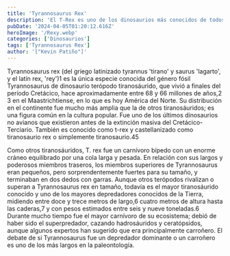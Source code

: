 ```yaml
---
title: 'Tyrannosaurus Rex'
description: 'El T-Rex es uno de los dinosaurios más conocidos de todos los tiempos  '
pubDate: '2024-04-05T01:20:12.616Z'
heroImage: '/Rexy.webp'
categories: ['Dinosaurios']
tags: ['Tyrannosaurus Rex']
author: '["Kevin Patiño"]'
---
```


Tyrannosaurus rex (del griego latinizado tyrannus 'tirano' y saurus 'lagarto', y el latín rex, 'rey')1​ es la única especie conocida del género fósil Tyrannosaurus de dinosaurio terópodo tiranosáurido, que vivió a finales del período Cretácico, hace aproximadamente entre 68 y 66 millones de años,2​3​ en el Maastrichtiense, en lo que es hoy América del Norte. Su distribución en el continente fue mucho más amplia que la de otros tiranosáuridos; es una figura común en la cultura popular. Fue uno de los últimos dinosaurios no avianos que existieron antes de la extinción masiva del Cretácico-Terciario. También es conocido como t-rex y castellanizado como tiranosaurio rex o simplemente tiranosaurio.4​5​

Como otros tiranosáuridos, T. rex fue un carnívoro bípedo con un enorme cráneo equilibrado por una cola larga y pesada. En relación con sus largos y poderosos miembros traseros, los miembros superiores de Tyrannosaurus eran pequeños, pero sorprendentemente fuertes para su tamaño, y terminaban en dos dedos con garras. Aunque otros terópodos rivalizan o superan a Tyrannosaurus rex en tamaño, todavía es el mayor tiranosáurido conocido y uno de los mayores depredadores conocidos de la Tierra, midiendo entre doce y trece metros de largo,6​ cuatro metros de altura hasta las caderas,7​ y con pesos estimados entre seis y nueve toneladas.6​ Durante mucho tiempo fue el mayor carnívoro de su ecosistema; debió de haber sido el superpredador, cazando hadrosáuridos y ceratópsidos, aunque algunos expertos han sugerido que era principalmente carroñero. El debate de si Tyrannosaurus fue un depredador dominante o un carroñero es uno de los más largos en la paleontología.